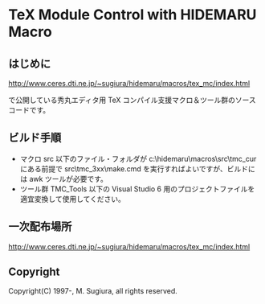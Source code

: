 # TeX Module Control with HIDEMARU Macro

## はじめに

http://www.ceres.dti.ne.jp/~sugiura/hidemaru/macros/tex_mc/index.html

で公開している秀丸エディタ用 TeX コンパイル支援マクロ＆ツール群のソースコードです。

## ビルド手順

* マクロ
  src 以下のファイル・フォルダが c:\hidemaru\macros\src\tmc_cur にある前提で
  src\tmc_3xx\make.cmd を実行すればよいですが、ビルドには awk ツールが必要です。
* ツール群
  TMC_Tools 以下の Visual Studio 6 用のプロジェクトファイルを適宜変換して使用してください。

## 一次配布場所

http://www.ceres.dti.ne.jp/~sugiura/hidemaru/macros/tex_mc/index.html

## Copyright

Copyright(C) 1997-, M. Sugiura, all rights reserved.

